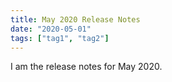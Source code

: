 ```yaml
---
title: May 2020 Release Notes
date: "2020-05-01"
tags: ["tag1", "tag2"]
---
```


I am the release notes for May 2020.